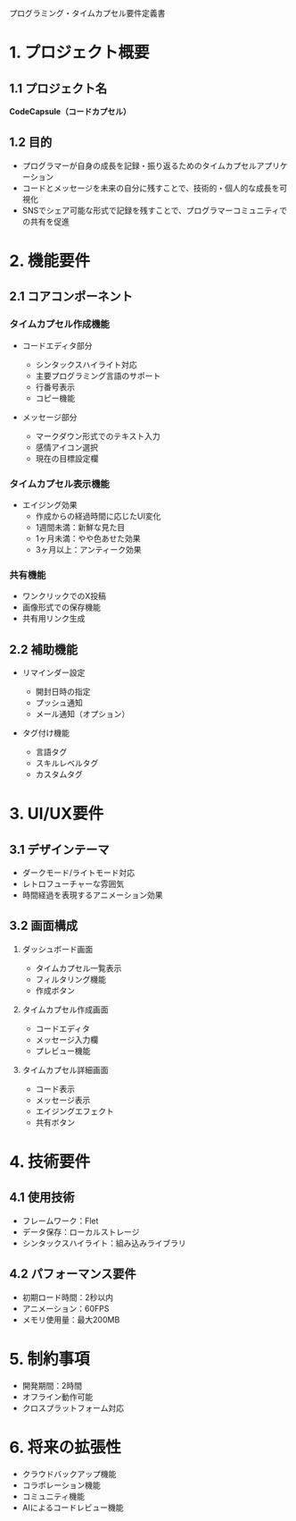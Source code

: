 プログラミング・タイムカプセル要件定義書
# 1. プロジェクト概要

## 1.1 プロジェクト名
**CodeCapsule（コードカプセル）**

## 1.2 目的
- プログラマーが自身の成長を記録・振り返るためのタイムカプセルアプリケーション
- コードとメッセージを未来の自分に残すことで、技術的・個人的な成長を可視化
- SNSでシェア可能な形式で記録を残すことで、プログラマーコミュニティでの共有を促進

# 2. 機能要件

## 2.1 コアコンポーネント

### タイムカプセル作成機能
- コードエディタ部分
  * シンタックスハイライト対応
  * 主要プログラミング言語のサポート
  * 行番号表示
  * コピー機能

- メッセージ部分
  * マークダウン形式でのテキスト入力
  * 感情アイコン選択
  * 現在の目標設定欄

### タイムカプセル表示機能
- エイジング効果
  * 作成からの経過時間に応じたUI変化
  * 1週間未満：新鮮な見た目
  * 1ヶ月未満：やや色あせた効果
  * 3ヶ月以上：アンティーク効果

### 共有機能
- ワンクリックでのX投稿
- 画像形式での保存機能
- 共有用リンク生成

## 2.2 補助機能
- リマインダー設定
  * 開封日時の指定
  * プッシュ通知
  * メール通知（オプション）

- タグ付け機能
  * 言語タグ
  * スキルレベルタグ
  * カスタムタグ

# 3. UI/UX要件

## 3.1 デザインテーマ
- ダークモード/ライトモード対応
- レトロフューチャーな雰囲気
- 時間経過を表現するアニメーション効果

## 3.2 画面構成
1. ダッシュボード画面
   - タイムカプセル一覧表示
   - フィルタリング機能
   - 作成ボタン

2. タイムカプセル作成画面
   - コードエディタ
   - メッセージ入力欄
   - プレビュー機能

3. タイムカプセル詳細画面
   - コード表示
   - メッセージ表示
   - エイジングエフェクト
   - 共有ボタン

# 4. 技術要件

## 4.1 使用技術
- フレームワーク：Flet
- データ保存：ローカルストレージ
- シンタックスハイライト：組み込みライブラリ

## 4.2 パフォーマンス要件
- 初期ロード時間：2秒以内
- アニメーション：60FPS
- メモリ使用量：最大200MB

# 5. 制約事項
- 開発期間：2時間
- オフライン動作可能
- クロスプラットフォーム対応

# 6. 将来の拡張性
- クラウドバックアップ機能
- コラボレーション機能
- コミュニティ機能
- AIによるコードレビュー機能
